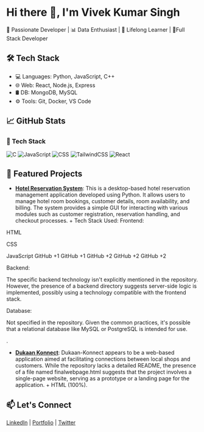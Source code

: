 # Hi there 👋, I'm Vivek Kumar Singh
🚀 Passionate Developer | 📊 Data Enthusiast | 🧠 Lifelong Learner | 👑Full Stack Developer 

## 🛠️ Tech Stack
- 💻 Languages: Python, JavaScript, C++
- 🌐 Web: React, Node.js, Express
- 🛢️ DB: MongoDB, MySQL
- ⚙️ Tools: Git, Docker, VS Code

## 📈 GitHub Stats
### 🧠 Tech Stack
![C](https://img.shields.io/badge/C-70%2B%25-blue?logo=c)
![JavaScript](https://img.shields.io/badge/JavaScript-75%2B%25-yellow?logo=javascript)
![CSS](https://img.shields.io/badge/CSS-80%2B%25-blue?logo=css3&logoColor=white)
![TailwindCSS](https://img.shields.io/badge/TailwindCSS-75%2B%25-38bdf8?logo=tailwind-css&logoColor=white)
![React](https://img.shields.io/badge/React-70%2B%25-61dafb?logo=react&logoColor=black)

## 📂 Featured Projects
- **[Hotel Reservation System](https://github.com/viveks-002/HOTEL_RESERVATION_MANAGMENT)**: This is a desktop-based hotel reservation management application developed using Python. It allows users to manage hotel room bookings, customer details, room availability, and billing. The system provides a simple GUI for interacting with various modules such as customer registration, reservation handling, and checkout processes. +  Tech Stack Used:
Frontend:

HTML

CSS

JavaScript
GitHub
+1
GitHub
+1
GitHub
+2
GitHub
+2
GitHub
+2

Backend:

The specific backend technology isn't explicitly mentioned in the repository. However, the presence of a backend directory suggests server-side logic is implemented, possibly using a technology compatible with the frontend stack.

Database:

Not specified in the repository. Given the common practices, it's possible that a relational database like MySQL or PostgreSQL is intended for use.

.
- **[Dukaan Konnect](https://github.com/viveks-002/Dukaan-Konnect)**: Dukaan-Konnect appears to be a web-based application aimed at facilitating connections between local shops and customers. While the repository lacks a detailed README, the presence of a file named finalwebpage.html suggests that the project involves a single-page website, serving as a prototype or a landing page for the application. + HTML (100%).

## 📫 Let's Connect
[LinkedIn](#https://www.linkedin.com/in/vivek-kumar-singh-01375829a/) | [Portfolio](#https://github.com/viveks-002) | [Twitter](#)
